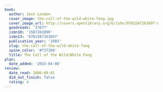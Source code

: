 ```yaml
---
book:
  author: Jack London
  cover_image: the-call-of-the-wild-white-fang.jpg
  cover_image_url: http://covers.openlibrary.org/b/isbn/9781587263897-L.jpg
  goodreads: '37677'
  isbn10: '1587263890'
  isbn13: '9781587263897'
  publication_year: '1903'
  slug: the-call-of-the-wild-white-fang
  spine_color: '#737266'
  title: The Call of the Wild/White Fang
plan:
  date_added: '2015-04-08'
review:
  date_read: 2006-09-01
  did_not_finish: false
  rating: 4
---
```

